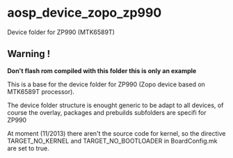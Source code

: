 aosp_device_zopo_zp990
======================

Device folder for ZP990 (MTK6589T)

Warning !
-------

**Don't flash rom compiled with this folder this is only an example**


This is a base for the device folder for ZP990 (Zopo device based on MTK6589T processor).

The device folder structure is enought generic to be adapt to all devices, of course the overlay, packages and prebuilds subfolders are specifi for ZP990

At moment (11/2013) there aren't the source code for kernel, so the directive TARGET_NO_KERNEL and TARGET_NO_BOOTLOADER in BoardConfig.mk are set to true.



